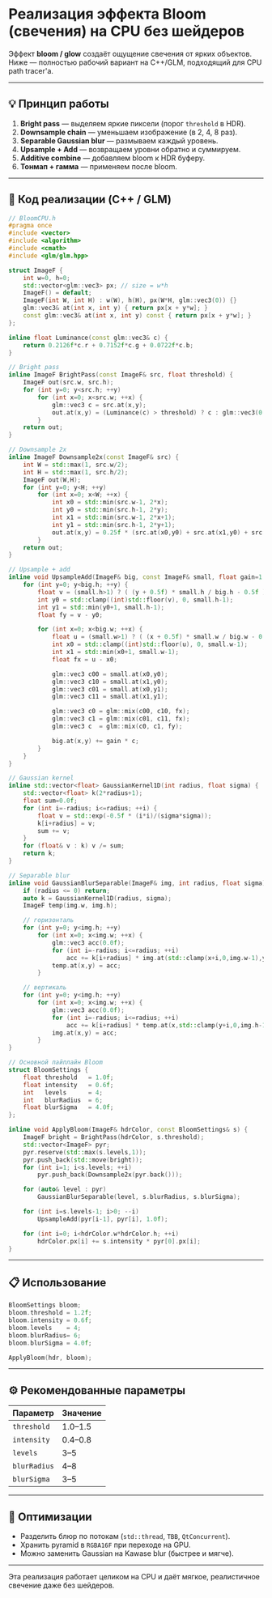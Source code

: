 # Реализация эффекта Bloom (свечения) на CPU без шейдеров

Эффект **bloom / glow** создаёт ощущение свечения от ярких объектов.  
Ниже — полностью рабочий вариант на C++/GLM, подходящий для CPU path tracer'а.

---

## 💡 Принцип работы

1. **Bright pass** — выделяем яркие пиксели (порог `threshold` в HDR).
2. **Downsample chain** — уменьшаем изображение (в 2, 4, 8 раз).
3. **Separable Gaussian blur** — размываем каждый уровень.
4. **Upsample + Add** — возвращаем уровни обратно и суммируем.
5. **Additive combine** — добавляем bloom к HDR буферу.
6. **Тонмап + гамма** — применяем после bloom.

---

## 🧩 Код реализации (C++ / GLM)

```cpp
// BloomCPU.h
#pragma once
#include <vector>
#include <algorithm>
#include <cmath>
#include <glm/glm.hpp>

struct ImageF {
    int w=0, h=0;
    std::vector<glm::vec3> px; // size = w*h
    ImageF() = default;
    ImageF(int W, int H) : w(W), h(H), px(W*H, glm::vec3(0)) {}
    glm::vec3& at(int x, int y) { return px[x + y*w]; }
    const glm::vec3& at(int x, int y) const { return px[x + y*w]; }
};

inline float Luminance(const glm::vec3& c) {
    return 0.2126f*c.r + 0.7152f*c.g + 0.0722f*c.b;
}

// Bright pass
inline ImageF BrightPass(const ImageF& src, float threshold) {
    ImageF out(src.w, src.h);
    for (int y=0; y<src.h; ++y)
        for (int x=0; x<src.w; ++x) {
            glm::vec3 c = src.at(x,y);
            out.at(x,y) = (Luminance(c) > threshold) ? c : glm::vec3(0.0f);
        }
    return out;
}

// Downsample 2x
inline ImageF Downsample2x(const ImageF& src) {
    int W = std::max(1, src.w/2);
    int H = std::max(1, src.h/2);
    ImageF out(W,H);
    for (int y=0; y<H; ++y)
        for (int x=0; x<W; ++x) {
            int x0 = std::min(src.w-1, 2*x);
            int y0 = std::min(src.h-1, 2*y);
            int x1 = std::min(src.w-1, 2*x+1);
            int y1 = std::min(src.h-1, 2*y+1);
            out.at(x,y) = 0.25f * (src.at(x0,y0) + src.at(x1,y0) + src.at(x0,y1) + src.at(x1,y1));
        }
    return out;
}

// Upsample + add
inline void UpsampleAdd(ImageF& big, const ImageF& small, float gain=1.0f) {
    for (int y=0; y<big.h; ++y) {
        float v = (small.h>1) ? ( (y + 0.5f) * small.h / big.h - 0.5f ) : 0.0f;
        int y0 = std::clamp((int)std::floor(v), 0, small.h-1);
        int y1 = std::min(y0+1, small.h-1);
        float fy = v - y0;

        for (int x=0; x<big.w; ++x) {
            float u = (small.w>1) ? ( (x + 0.5f) * small.w / big.w - 0.5f ) : 0.0f;
            int x0 = std::clamp((int)std::floor(u), 0, small.w-1);
            int x1 = std::min(x0+1, small.w-1);
            float fx = u - x0;

            glm::vec3 c00 = small.at(x0,y0);
            glm::vec3 c10 = small.at(x1,y0);
            glm::vec3 c01 = small.at(x0,y1);
            glm::vec3 c11 = small.at(x1,y1);

            glm::vec3 c0 = glm::mix(c00, c10, fx);
            glm::vec3 c1 = glm::mix(c01, c11, fx);
            glm::vec3 c  = glm::mix(c0, c1, fy);

            big.at(x,y) += gain * c;
        }
    }
}

// Gaussian kernel
inline std::vector<float> GaussianKernel1D(int radius, float sigma) {
    std::vector<float> k(2*radius+1);
    float sum=0.0f;
    for (int i=-radius; i<=radius; ++i) {
        float v = std::exp(-0.5f * (i*i)/(sigma*sigma));
        k[i+radius] = v;
        sum += v;
    }
    for (float& v : k) v /= sum;
    return k;
}

// Separable blur
inline void GaussianBlurSeparable(ImageF& img, int radius, float sigma) {
    if (radius <= 0) return;
    auto k = GaussianKernel1D(radius, sigma);
    ImageF temp(img.w, img.h);

    // горизонталь
    for (int y=0; y<img.h; ++y)
        for (int x=0; x<img.w; ++x) {
            glm::vec3 acc(0.0f);
            for (int i=-radius; i<=radius; ++i)
                acc += k[i+radius] * img.at(std::clamp(x+i,0,img.w-1),y);
            temp.at(x,y) = acc;
        }

    // вертикаль
    for (int y=0; y<img.h; ++y)
        for (int x=0; x<img.w; ++x) {
            glm::vec3 acc(0.0f);
            for (int i=-radius; i<=radius; ++i)
                acc += k[i+radius] * temp.at(x,std::clamp(y+i,0,img.h-1));
            img.at(x,y) = acc;
        }
}

// Основной пайплайн Bloom
struct BloomSettings {
    float threshold   = 1.0f;
    float intensity   = 0.6f;
    int   levels      = 4;
    int   blurRadius  = 6;
    float blurSigma   = 4.0f;
};

inline void ApplyBloom(ImageF& hdrColor, const BloomSettings& s) {
    ImageF bright = BrightPass(hdrColor, s.threshold);
    std::vector<ImageF> pyr;
    pyr.reserve(std::max(s.levels,1));
    pyr.push_back(std::move(bright));
    for (int i=1; i<s.levels; ++i)
        pyr.push_back(Downsample2x(pyr.back()));

    for (auto& level : pyr)
        GaussianBlurSeparable(level, s.blurRadius, s.blurSigma);

    for (int i=s.levels-1; i>0; --i)
        UpsampleAdd(pyr[i-1], pyr[i], 1.0f);

    for (int i=0; i<hdrColor.w*hdrColor.h; ++i)
        hdrColor.px[i] += s.intensity * pyr[0].px[i];
}
```

---

## 📋 Использование

```cpp
BloomSettings bloom;
bloom.threshold = 1.2f;
bloom.intensity = 0.6f;
bloom.levels    = 4;
bloom.blurRadius= 6;
bloom.blurSigma = 4.0f;

ApplyBloom(hdr, bloom);
```

---

## ⚙️ Рекомендованные параметры

| Параметр | Значение |
|-----------|-----------|
| `threshold` | 1.0–1.5 |
| `intensity` | 0.4–0.8 |
| `levels` | 3–5 |
| `blurRadius` | 4–8 |
| `blurSigma` | 3–5 |

---

## 🚀 Оптимизации

- Разделить блюр по потокам (`std::thread`, `TBB`, `QtConcurrent`).
- Хранить pyramid в `RGBA16F` при переходе на GPU.
- Можно заменить Gaussian на Kawase blur (быстрее и мягче).

---

Эта реализация работает целиком на CPU и даёт мягкое, реалистичное свечение даже без шейдеров.
